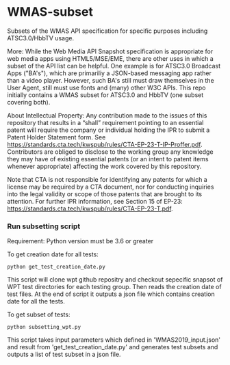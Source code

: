 # WMAS-subset
Subsets of the WMAS API specification for specific purposes including ATSC3.0/HbbTV usage. 

More: 
While the Web Media API Snapshot specification is appropriate for web media apps using HTML5/MSE/EME, there are other uses in which a subset of the API 
list can be helpful. One example is for ATSC3.0 Broadcast Apps ("BA's"), which are primariliy a JSON-based messaging app rather than a video player. However, 
such BA's still must draw themselves in the User Agent, still must use fonts and (many) other W3C APIs. This repo initially contains a WMAS subset for ATSC3.0 
and HbbTV (one subset covering both).


About Intellectual Property:
Any contribution made to the issues of this repository that results in a “shall” requirement pointing to an essential patent will require the company or individual 
holding the IPR to submit a Patent Holder Statement form. See https://standards.cta.tech/kwspub/rules/CTA-EP-23-T-IP-Proffer.pdf. Contributors are obliged to disclose to 
the working group any knowledge they may have of existing essential patents (or an intent to patent items whenever appropriate) affecting the work covered by this 
repository.

Note that CTA is not responsible for identifying any patents for which a license may be required by a CTA document, nor for conducting inquiries into the legal validity 
or scope of those patents that are brought to its attention. For further IPR information, see Section 15 of EP-23: 
https://standards.cta.tech/kwspub/rules/CTA-EP-23-T.pdf.


### Run subsetting script
Requirement: Python version must be 3.6 or greater

To get creation date for all tests:

```shell
python get_test_creation_date.py
```

This script will clone wpt github repositry and checkout sepecific snapsot of WPT test directories for each testing group. Then reads the creation date of test files.
At the end of script it outputs a json file which contains creation date for all the tests.

To get subset of tests:

```shell
python subsetting_wpt.py
```

This script takes input parameters which defined in 'WMAS2019_input.json' and result from 'get_test_creation_date.py' and generates test subsets and
outputs a list of test subset in a json file.
